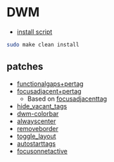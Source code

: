 # DWM
* [install script](file:../../bin/setup/dwm) 

```bash
sudo make clean install
```

## patches
* [functionalgaps+pertag](https://dwm.suckless.org/patches/functionalgaps/dwm-functionalgaps+pertag-6.2.diff)
* [focusadjacent+pertag](file:patches/focusadjacent+pertag.diff)
    * Based on [focusadjacenttag](https://dwm.suckless.org/patches/focusadjacenttag/dwm-focusadjacenttag-6.3.diff)
* [hide_vacant_tags](https://dwm.suckless.org/patches/hide_vacant_tags/dwm-hide_vacant_tags-6.4.diff)
* [dwm-colorbar](https://dwm.suckless.org/patches/colorbar/dwm-colorbar-6.3.diff)
* [alwayscenter](https://dwm.suckless.org/patches/alwayscenter/dwm-alwayscenter-20200625-f04cac6.diff)
* [removeborder](https://dwm.suckless.org/patches/removeborder/dwm-removeborder-20220626-d3f93c7.diff)
* [toggle_layout](file:patches/toggle_layout.c)
* [autostarttags](https://dwm.suckless.org/patches/autostarttags/dwm-autostarttags-6.4.diff)
* [focusonnetactive](https://dwm.suckless.org/patches/focusurgent/dwm-focusurgent-20221004-6.3.diff)

